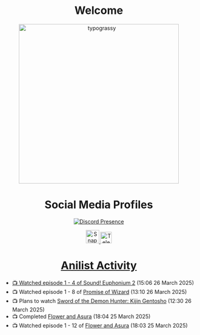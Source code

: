 <div align="center">

# Welcome
<a href="https://github.com/kawarimidoll/typograssy">
    <img alt="typograssy" src="https://typograssy.deno.dev/api?text=%E3%82%88%E3%81%86%E3%81%93%E3%81%9D%E3%81%BF%E3%81%AA%E3%81%95%E3%82%93%20-%20Sheby--&&l0=none&l1=82d9d0&l2=027353&l3=038c4c&l4=01402e&bg=none&frame=none&speed=100&comment=" width="421.99">
</a>

</div>

<div align="center">

# Social Media Profiles

[![Discord Presence](https://lanyard.cnrad.dev/api/612532963938271232)](https://discord.com/users/612532963938271232)


<a href="https://www.snapchat.com/add/a.sheby" title="Snapchat Profile">
    <img src="https://www.freepnglogos.com/uploads/snapchat-logo-png-0.png" width="35" alt="Snapchat Logo" />


<a href="https://t.me/ASheby" title="Telegram Profile">
    <img src="https://www.freepnglogos.com/uploads/telegram-logo-png-0.png" width="30" alt="Telegram Logo" />


</div>

<div align="center">

# Anilist Activity

</div>

<!-- ANILIST_ACTIVITY:start -->

-   📺 Watched episode 1 - 4 of [Sound! Euphonium 2](https://anilist.co/anime/21460) (15:06 26 March 2025)
-   📺 Watched episode 1 - 8 of [Promise of Wizard](https://anilist.co/anime/170916) (13:10 26 March 2025)
-   📺 Plans to watch [Sword of the Demon Hunter: Kijin Gentosho](https://anilist.co/anime/143598) (12:30 26 March 2025)
-   📺 Completed [Flower and Asura](https://anilist.co/anime/178022) (18:04 25 March 2025)
-   📺 Watched episode 1 - 12 of [Flower and Asura](https://anilist.co/anime/178022) (18:03 25 March 2025)

<!-- ANILIST_ACTIVITY:end -->
